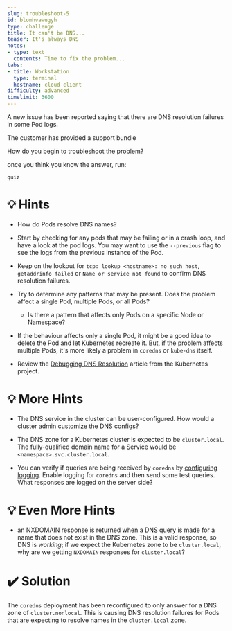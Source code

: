 ```yaml
---
slug: troubleshoot-5
id: blomhvawugyh
type: challenge
title: It can't be DNS...
teaser: It's always DNS
notes:
- type: text
  contents: Time to fix the problem...
tabs:
- title: Workstation
  type: terminal
  hostname: cloud-client
difficulty: advanced
timelimit: 3600
---
```

A new issue has been reported saying that there are DNS resolution failures in some Pod logs.

The customer has provided a support bundle

How do you begin to troubleshoot the problem?

once you think you know the answer, run:

```run
quiz
```

💡 Hints
=================

- How do Pods resolve DNS names?

- Start by checking for any pods that may be failing or in a crash loop, and have a look at the pod logs.  You may want to use the `--previous` flag to see the logs from the previous instance of the Pod.

- Keep on the lookout for `tcp: lookup <hostname>: no such host`,  `getaddrinfo failed` or `Name or service not found` to confirm DNS resolution failures.

- Try to determine any patterns that may be present.  Does the problem affect a single Pod, multiple Pods, or all Pods?
  - Is there a pattern that affects only Pods on a specific Node or Namespace?

- If the behaviour affects only a single Pod, it might be a good idea to delete the Pod and let Kubernetes recreate it.  But, if the problem affects multiple Pods, it's more likely a problem in `coredns` or `kube-dns` itself.

- Review the [Debugging DNS Resolution](https://kubernetes.io/docs/tasks/administer-cluster/dns-debugging-resolution/) article from the Kubernetes project.


💡 More Hints
=================

- The DNS service in the cluster can be user-configured.  How would a cluster admin customize the DNS configs?

- The DNS zone for a Kubernetes cluster is expected to be `cluster.local`.  The fully-qualified domain name for a Service would be `<namespace>.svc.cluster.local`.

- You can verify if queries are being received by `coredns` by [configuring logging](https://kubernetes.io/docs/tasks/administer-cluster/dns-debugging-resolution/#are-dns-queries-being-received-processed).  Enable logging for `coredns` and then send some test queries.  What responses are logged on the server side?

💡 Even More Hints
=================

- an NXDOMAIN response is returned when a DNS query is made for a name that does not exist in the DNS zone.  This is a valid response, so DNS is _working_; if we expect the Kubernetes zone to be `cluster.local`, why are we getting `NXDOMAIN` responses for `cluster.local`?

✔️ Solution
=================

The `coredns` deployment has been reconfigured to only answer for a DNS zone of `cluster.nonlocal`.  This is causing DNS resolution failures for Pods that are expecting to resolve names in the `cluster.local` zone.
